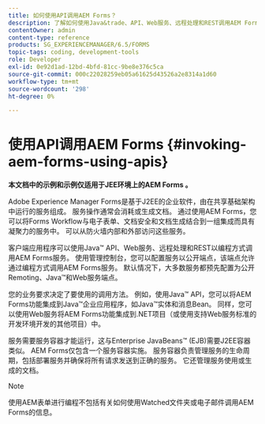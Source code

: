 ```yaml
---
title: 如何使用API调用AEM Forms？
description: 了解如何使用Java&trade、API、Web服务、远程处理和REST调用AEM Forms服务。
contentOwner: admin
content-type: reference
products: SG_EXPERIENCEMANAGER/6.5/FORMS
topic-tags: coding, development-tools
role: Developer
exl-id: 0e92d1ad-12bd-4bfd-81cc-9be8e376c5ca
source-git-commit: 000c22028259eb05a61625d43526a2e8314a1d60
workflow-type: tm+mt
source-wordcount: '298'
ht-degree: 0%

---
```


# 使用API调用AEM Forms {#invoking-aem-forms-using-apis}

**本文档中的示例和示例仅适用于JEE环境上的AEM Forms 。**

Adobe Experience Manager Forms是基于J2EE的企业软件，由在共享基础架构中运行的服务组成。 服务操作通常会消耗或生成文档。 通过使用AEM Forms，您可以将Forms Workflow与电子表单、文档安全和文档生成结合到一组集成而具有凝聚力的服务中。 可以从防火墙内部和外部访问这些服务。

客户端应用程序可以使用Java™ API、Web服务、远程处理和REST以编程方式调用AEM Forms服务。 使用管理控制台，您可以配置服务以公开端点，该端点允许通过编程方式调用AEM Forms服务。 默认情况下，大多数服务都预先配置为公开Remoting、Java™和Web服务端点。

您的业务要求决定了要使用的调用方法。 例如，使用Java™ API，您可以将AEM Forms功能集成到Java™企业应用程序，如Java™实体和消息Bean。 同样，您可以使用Web服务将AEM Forms功能集成到.NET项目（或使用支持Web服务标准的开发环境开发的其他项目）中。

服务需要服务容器才能运行，这与Enterprise JavaBeans™ (EJB)需要J2EE容器类似。 AEM Forms仅包含一个服务容器实施。 服务容器负责管理服务的生命周期，包括部署服务并确保将所有请求发送到正确的服务。 它还管理服务使用或生成的文档。

>[!NOTE]
>
>使用AEM表单进行编程不包括有关如何使用Watched文件夹或电子邮件调用AEM Forms的信息。
